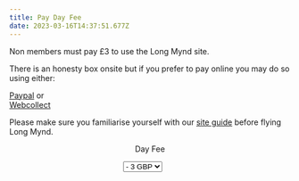 ```yaml
---
title: Pay Day Fee
date: 2023-03-16T14:37:51.677Z
---
```

Non members must pay £3 to use the Long Mynd site.

There is an honesty box onsite but if you prefer to pay online you may do so using either:

[Paypal](https://paypal.com) or \
[Webcollect](https://webcollect.org.uk/lmsc/subscription)

Please make sure you familiarise yourself with our [site guide](/sites/long-mynd) before flying Long Mynd.



<div id="smart-button-container"> <div style="text-align: center;"> <div style="margin-bottom: 1.25rem;"> <p>Day Fee</p> <select id="item-options"><option value="" price="3"> - 3 GBP</option><option value="" price=""> - GBP</option></select> <select style="visibility: hidden" id="quantitySelect"></select> </div> <div id="paypal-button-container"></div> </div> </div> <script src="https://www.paypal.com/sdk/js?client-id=sb&enable-funding=venmo&currency=GBP" data-sdk-integration-source="button-factory"></script> <script> function initPayPalButton() { var shipping = 0; var itemOptions = document.querySelector("#smart-button-container #item-options"); var quantity = parseInt(); var quantitySelect = document.querySelector("#smart-button-container #quantitySelect"); if (!isNaN(quantity)) { quantitySelect.style.visibility = "visible"; } var orderDescription = 'Day Fee'; if(orderDescription === '') { orderDescription = 'Item'; } paypal.Buttons({ style: { shape: 'rect', color: 'gold', layout: 'vertical', label: 'paypal', }, createOrder: function(data, actions) { var selectedItemDescription = itemOptions.options[itemOptions.selectedIndex].value; var selectedItemPrice = parseFloat(itemOptions.options[itemOptions.selectedIndex].getAttribute("price")); var tax = (0 === 0 || false) ? 0 : (selectedItemPrice * (parseFloat(0)/100)); if(quantitySelect.options.length > 0) { quantity = parseInt(quantitySelect.options[quantitySelect.selectedIndex].value); } else { quantity = 1; } tax *= quantity; tax = Math.round(tax * 100) / 100; var priceTotal = quantity * selectedItemPrice + parseFloat(shipping) + tax; priceTotal = Math.round(priceTotal * 100) / 100; var itemTotalValue = Math.round((selectedItemPrice * quantity) * 100) / 100; return actions.order.create({ purchase_units: [{ description: orderDescription, amount: { currency_code: 'GBP', value: priceTotal, breakdown: { item_total: { currency_code: 'GBP', value: itemTotalValue, }, shipping: { currency_code: 'GBP', value: shipping, }, tax_total: { currency_code: 'GBP', value: tax, } } }, items: [{ name: selectedItemDescription, unit_amount: { currency_code: 'GBP', value: selectedItemPrice, }, quantity: quantity }] }] }); }, onApprove: function(data, actions) { return actions.order.capture().then(function(orderData) { // Full available details console.log('Capture result', orderData, JSON.stringify(orderData, null, 2)); // Show a success message within this page, e.g. const element = document.getElementById('paypal-button-container'); element.innerHTML = ''; element.innerHTML = '<h3>Thank you for your payment!</h3>'; // Or go to another URL: actions.redirect('thank_you.html'); }); }, onError: function(err) { console.log(err); }, }).render('#paypal-button-container'); } initPayPalButton(); </script>